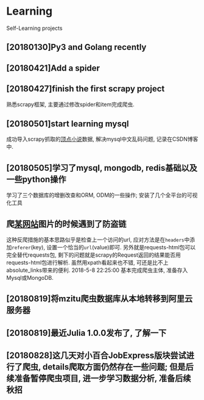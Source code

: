 # Learning
Self-Learning projects

## [20180130]Py3 and Golang recently
## [20180421]Add a spider
## [20180427]finish the first scrapy project
熟悉scrapy框架, 主要通过修改spider和item完成爬虫.
## [20180501]start learning mysql
成功导入scrapy抓取的[顶点小说](http://www.23us.so/)数据, 解决mysql中文乱码问题, 记录在CSDN博客中.
## [20180505]学习了mysql, mongodb, redis基础以及一些python操作 
学习了三个数据库的增删改查和ORM, ODM的一些操作; 安装了几个全平台的可视化工具
## 爬[某网站](3w.mzitu.com在README中记录网址)图片的时候遇到了防盗链
这种反爬措施的基本思路似乎是检查上一个访问的url, 应对方法是在`headers`中添加`referer`(key), 设置一个恰当的`url`(value)即可.
另外就是requests-html包可以完全替代requests包, 剩下的问题就是scrapy的Request返回的结果能否用requests-html包进行解析. 虽然用xpath看起来也不错, 可还是比不上absolute_links带来的便利. 
2018-5-8 22:25:00 基本完成爬虫主体, 准备存入Mysql或MongoDB. 
## [20180819]将mzitu爬虫数据库从本地转移到阿里云服务器
## [20180819]最近Julia 1.0.0发布了, 了解一下
## [20180828]这几天对小百合JobExpress版块尝试进行了爬虫, details爬取方面仍然存在一些问题; 但是后续准备暂停爬虫项目, 进一步学习数据分析, 准备后续秋招
